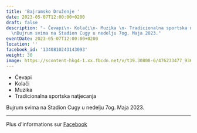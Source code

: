 ```yaml
---
title: 'Bajramsko Druženje '
date: 2023-05-07T12:00:00+0200
draft: false
description: "- Ćevapi\n- Kolači\n- Muzika \n- Tradicionalna sportska natjecanja\n\
  \nBujrum svima na Stadion Cugy u nedelju 7og. Maja 2023."
eventDate: 2023-05-07T12:00:00+0200
location: ''
facebook_id: '1340810243143093'
weight: 30
image: https://scontent-hkg4-1.xx.fbcdn.net/v/t39.30808-6/476233477_936651505262116_4103480540059516894_n.jpg?_nc_cat=110&ccb=1-7&_nc_sid=9e60e4&_nc_ohc=2xBq5brrLcsQ7kNvwGwsnsh&_nc_oc=AdlEXdigZcljdJn1OB7CN0_mXkosfdXB2m-kSzTWEqIF-w3PJuTACdqDFvV4gPukkHI&_nc_zt=23&_nc_ht=scontent-hkg4-1.xx&edm=ABTKTjYEAAAA&_nc_gid=rNbgKAqCMiQMJnrb_-5P2Q&oh=00_AfWZ-GlMP3iXWrATGCYh4_fI5igCsA35QSKX1DQ5Ce_ugg&oe=68AEF5CB
---
```


- Ćevapi
- Kolači
- Muzika 
- Tradicionalna sportska natjecanja

Bujrum svima na Stadion Cugy u nedelju 7og. Maja 2023.

---

Plus d'informations sur [Facebook](https://facebook.com/events/1340810243143093)